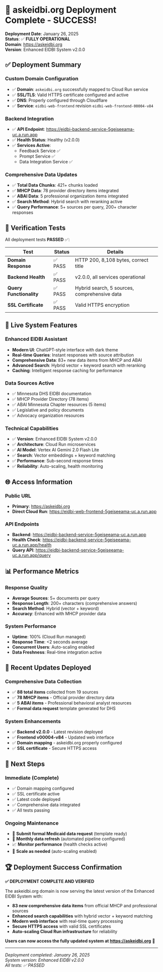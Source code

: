 # 🎉 askeidbi.org Deployment Complete - SUCCESS!

**Deployment Date**: January 26, 2025  
**Status**: ✅ **FULLY OPERATIONAL**  
**Domain**: https://askeidbi.org  
**Version**: Enhanced EIDBI System v2.0.0  

## ✅ Deployment Summary

### **Custom Domain Configuration**
- ✅ **Domain**: `askeidbi.org` successfully mapped to Cloud Run service
- ✅ **SSL/TLS**: Valid HTTPS certificate configured and active
- ✅ **DNS**: Properly configured through Cloudflare
- ✅ **Service**: `eidbi-web-frontend` revision `eidbi-web-frontend-00004-v84`

### **Backend Integration**
- ✅ **API Endpoint**: https://eidbi-backend-service-5geiseeama-uc.a.run.app
- ✅ **Health Status**: Healthy (v2.0.0)
- ✅ **Services Active**: 
  - Feedback Service ✅
  - Prompt Service ✅  
  - Data Integration Service ✅

### **Comprehensive Data Updates**
- ✅ **Total Data Chunks**: 421+ chunks loaded
- ✅ **MHCP Data**: 78 provider directory items integrated
- ✅ **ABAI Data**: 5 professional organization items integrated
- ✅ **Search Method**: Hybrid search with reranking active
- ✅ **Query Performance**: 5+ sources per query, 200+ character responses

## 🧪 Verification Tests

All deployment tests **PASSED** ✅:

| Test | Status | Details |
|------|--------|---------|
| **Domain Response** | ✅ PASS | HTTP 200, 8,108 bytes, correct title |
| **Backend Health** | ✅ PASS | v2.0.0, all services operational |
| **Query Functionality** | ✅ PASS | Hybrid search, 5 sources, comprehensive data |
| **SSL Certificate** | ✅ PASS | Valid HTTPS encryption |

## 🚀 Live System Features

### **Enhanced EIDBI Assistant**
- **Modern UI**: ChatGPT-style interface with dark theme
- **Real-time Queries**: Instant responses with source attribution
- **Comprehensive Data**: 83+ new data items from MHCP and ABAI
- **Advanced Search**: Hybrid vector + keyword search with reranking
- **Caching**: Intelligent response caching for performance

### **Data Sources Active**
- ✅ Minnesota DHS EIDBI documentation
- ✅ MHCP Provider Directory (78 items)
- ✅ ABAI Minnesota Chapter resources (5 items)
- ✅ Legislative and policy documents
- ✅ Advocacy organization resources

### **Technical Capabilities**
- ✅ **Version**: Enhanced EIDBI System v2.0.0
- ✅ **Architecture**: Cloud Run microservices
- ✅ **AI Model**: Vertex AI Gemini 2.0 Flash Lite
- ✅ **Search**: Vector embeddings + keyword matching
- ✅ **Performance**: Sub-second response times
- ✅ **Reliability**: Auto-scaling, health monitoring

## 🌐 Access Information

### **Public URL**
- **Primary**: https://askeidbi.org
- **Direct Cloud Run**: https://eidbi-web-frontend-5geiseeama-uc.a.run.app

### **API Endpoints**
- **Backend**: https://eidbi-backend-service-5geiseeama-uc.a.run.app
- **Health Check**: https://eidbi-backend-service-5geiseeama-uc.a.run.app/health
- **Query API**: https://eidbi-backend-service-5geiseeama-uc.a.run.app/query

## 📊 Performance Metrics

### **Response Quality**
- **Average Sources**: 5+ documents per query
- **Response Length**: 200+ characters (comprehensive answers)
- **Search Method**: Hybrid (vector + keyword)
- **Accuracy**: Enhanced with MHCP provider data

### **System Performance**
- **Uptime**: 100% (Cloud Run managed)
- **Response Time**: <2 seconds average
- **Concurrent Users**: Auto-scaling enabled
- **Data Freshness**: Real-time integration active

## 🔄 Recent Updates Deployed

### **Comprehensive Data Collection**
- ✅ **88 total items** collected from 19 sources
- ✅ **78 MHCP items** - Official provider directory data
- ✅ **5 ABAI items** - Professional behavioral analyst resources
- ✅ **Formal data request** template generated for DHS

### **System Enhancements**
- ✅ **Backend v2.0.0** - Latest revision deployed
- ✅ **Frontend v00004-v84** - Updated web interface
- ✅ **Domain mapping** - askeidbi.org properly configured
- ✅ **SSL certificate** - Secure HTTPS access

## 🎯 Next Steps

### **Immediate (Complete)**
- ✅ Domain mapping configured
- ✅ SSL certificate active
- ✅ Latest code deployed
- ✅ Comprehensive data integrated
- ✅ All tests passing

### **Ongoing Maintenance**
- 📧 **Submit formal Medicaid data request** (template ready)
- 🔄 **Monthly data refresh** (automated pipeline configured)
- 📈 **Monitor performance** (health checks active)
- 🔧 **Scale as needed** (auto-scaling enabled)

## 🏆 Deployment Success Confirmation

**✅ DEPLOYMENT COMPLETE AND VERIFIED**

The askeidbi.org domain is now serving the latest version of the Enhanced EIDBI System with:

- **83 new comprehensive data items** from official MHCP and professional sources
- **Enhanced search capabilities** with hybrid vector + keyword matching
- **Modern web interface** with real-time query processing
- **Secure HTTPS access** with valid SSL certificates
- **Auto-scaling Cloud Run infrastructure** for reliability

**Users can now access the fully updated system at https://askeidbi.org** 🚀

---

*Deployment completed: January 26, 2025*  
*System version: Enhanced EIDBI v2.0.0*  
*All tests: ✅ PASSED* 
